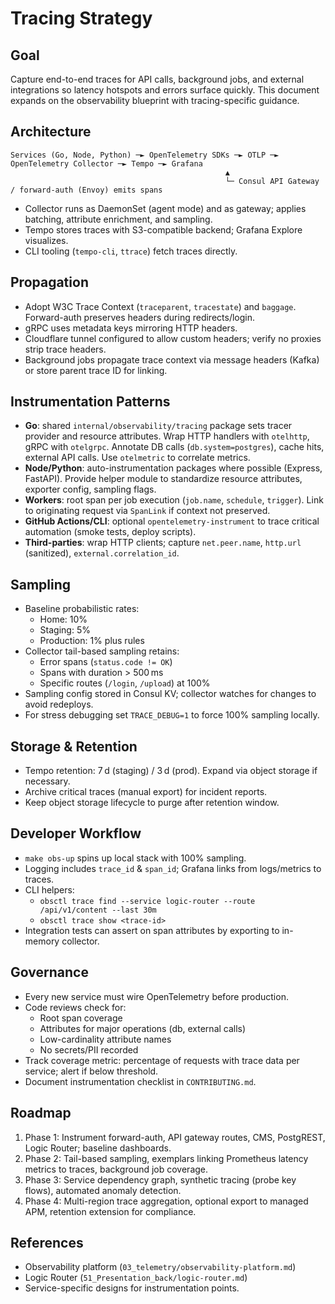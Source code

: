 # Tracing Strategy

## Goal
Capture end-to-end traces for API calls, background jobs, and external integrations so latency hotspots and errors surface quickly. This document expands on the observability blueprint with tracing-specific guidance.

## Architecture
```
Services (Go, Node, Python) ─► OpenTelemetry SDKs ─► OTLP ─► OpenTelemetry Collector ─► Tempo ─► Grafana
                                                ▲
                                                └─ Consul API Gateway / forward-auth (Envoy) emits spans
```
- Collector runs as DaemonSet (agent mode) and as gateway; applies batching, attribute enrichment, and sampling.
- Tempo stores traces with S3-compatible backend; Grafana Explore visualizes.
- CLI tooling (`tempo-cli`, `ttrace`) fetch traces directly.

## Propagation
- Adopt W3C Trace Context (`traceparent`, `tracestate`) and `baggage`. Forward-auth preserves headers during redirects/login.
- gRPC uses metadata keys mirroring HTTP headers.
- Cloudflare tunnel configured to allow custom headers; verify no proxies strip trace headers.
- Background jobs propagate trace context via message headers (Kafka) or store parent trace ID for linking.

## Instrumentation Patterns
- **Go**: shared `internal/observability/tracing` package sets tracer provider and resource attributes. Wrap HTTP handlers with `otelhttp`, gRPC with `otelgrpc`. Annotate DB calls (`db.system=postgres`), cache hits, external API calls. Use `otelmetric` to correlate metrics.
- **Node/Python**: auto-instrumentation packages where possible (Express, FastAPI). Provide helper module to standardize resource attributes, exporter config, sampling flags.
- **Workers**: root span per job execution (`job.name`, `schedule`, `trigger`). Link to originating request via `SpanLink` if context not preserved.
- **GitHub Actions/CLI**: optional `opentelemetry-instrument` to trace critical automation (smoke tests, deploy scripts).
- **Third-parties**: wrap HTTP clients; capture `net.peer.name`, `http.url` (sanitized), `external.correlation_id`.

## Sampling
- Baseline probabilistic rates:
  - Home: 10%
  - Staging: 5%
  - Production: 1% plus rules
- Collector tail-based sampling retains:
  - Error spans (`status.code != OK`)
  - Spans with duration > 500 ms
  - Specific routes (`/login`, `/upload`) at 100%
- Sampling config stored in Consul KV; collector watches for changes to avoid redeploys.
- For stress debugging set `TRACE_DEBUG=1` to force 100% sampling locally.

## Storage & Retention
- Tempo retention: 7 d (staging) / 3 d (prod). Expand via object storage if necessary.
- Archive critical traces (manual export) for incident reports.
- Keep object storage lifecycle to purge after retention window.

## Developer Workflow
- `make obs-up` spins up local stack with 100% sampling.
- Logging includes `trace_id` & `span_id`; Grafana links from logs/metrics to traces.
- CLI helpers:
  - `obsctl trace find --service logic-router --route /api/v1/content --last 30m`
  - `obsctl trace show <trace-id>`
- Integration tests can assert on span attributes by exporting to in-memory collector.

## Governance
- Every new service must wire OpenTelemetry before production.
- Code reviews check for:
  - Root span coverage
  - Attributes for major operations (db, external calls)
  - Low-cardinality attribute names
  - No secrets/PII recorded
- Track coverage metric: percentage of requests with trace data per service; alert if below threshold.
- Document instrumentation checklist in `CONTRIBUTING.md`.

## Roadmap
1. Phase 1: Instrument forward-auth, API gateway routes, CMS, PostgREST, Logic Router; baseline dashboards.
2. Phase 2: Tail-based sampling, exemplars linking Prometheus latency metrics to traces, background job coverage.
3. Phase 3: Service dependency graph, synthetic tracing (probe key flows), automated anomaly detection.
4. Phase 4: Multi-region trace aggregation, optional export to managed APM, retention extension for compliance.

## References
- Observability platform (`03_telemetry/observability-platform.md`)
- Logic Router (`51_Presentation_back/logic-router.md`)
- Service-specific designs for instrumentation points.
